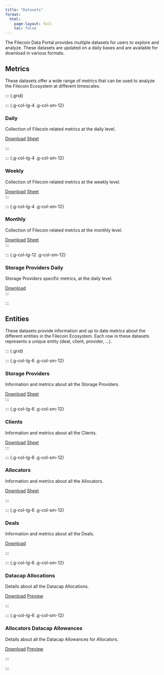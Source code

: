 ```yaml
---
title: "Datasets"
format:
  html:
    page-layout: full
    toc: false
---
```


The Filecoin Data Portal provides multiple datasets for users to explore and analyze. These datasets are updated on a daily bases and are available for download in various formats.

## Metrics

These datasets offer a wide range of metrics that can be used to analyze the Filecoin Ecosystem at different timescales.

::: {.grid}

::: {.g-col-lg-4 .g-col-sm-12}

<div class="card">
<div class="card-body">
<h3 class="card-title mt-2">Daily</h3>
<p class="card-text"> Collection of Filecoin related metrics at the daily level. </p>
<a href="https://data.filecoindataportal.xyz/filecoin_daily_metrics.parquet" target="_blank" class="btn btn-secondary">Download</a>
<a href="https://docs.google.com/spreadsheets/d/1uq9J_WTJO6kAvQlrqkqR8GHfQfh3SJ84OSj88Mff6vY/edit?usp=sharing" target="_blank" class="btn btn-secondary">Sheet</a>
</div>
</div>

:::

::: {.g-col-lg-4 .g-col-sm-12}
<div class="card card-body">
<h3 class="card-title mt-2">Weekly</h3>
<p class="card-text"> Collection of Filecoin related metrics at the weekly level. </p>
<a href="https://data.filecoindataportal.xyz/filecoin_weekly_metrics.parquet" target="_blank" class="btn btn-secondary">Download</a>
<a href="#" class="btn btn-secondary disabled">Sheet</a>
</div>
:::

::: {.g-col-lg-4 .g-col-sm-12}
<div class="card card-body">
<h3 class="card-title mt-2">Monthly</h3>
<p class="card-text"> Collection of Filecoin related metrics at the monthly level. </p>
<a href="https://data.filecoindataportal.xyz/filecoin_monthly_metrics.parquet" target="_blank" class="btn btn-secondary">Download</a>
<a href="#" class="btn btn-secondary disabled">Sheet</a>
</div>
:::

::: {.g-col-lg-12 .g-col-sm-12}
<div class="card card-body">
<h3 class="card-title mt-2">Storage Providers Daily</h3>
<p class="card-text"> Storage Providers specific metrics, at the daily level. </p>
<a href="https://data.filecoindataportal.xyz/filecoin_daily_storage_providers_metrics.parquet" target="_blank" class="btn btn-secondary">Download</a>
</div>
:::

:::

## Entities

These datasets provide information and up to date metrics about the different entities in the Filecoin Ecosystem. Each row in these datasets represents a unique entity (deal, client, provider, ...).

::: {.grid}

::: {.g-col-lg-6 .g-col-sm-12}
<div class="card card-body">
<h3 class="card-title mt-2">Storage Providers</h3>
<p class="card-text"> Information and metrics about all the Storage Providers. </p>
<a href="https://data.filecoindataportal.xyz/filecoin_storage_providers.parquet" target="_blank" class="btn btn-secondary">Download</a>
<a href="https://docs.google.com/spreadsheets/d/1hC5HwuiqQvQcVvV06n3SH0wKkZwbw20EufGYHSyENs0/edit?usp=sharing" target="_blank" class="btn btn-secondary">Sheet</a>
</div>
:::

::: {.g-col-lg-6 .g-col-sm-12}
<div class="card card-body">
<h3 class="card-title mt-2">Clients</h3>
<p class="card-text"> Information and metrics about all the Clients. </p>
<a href="https://data.filecoindataportal.xyz/filecoin_clients.parquet" target="_blank" class="btn btn-secondary">Download</a>
<a href="https://docs.google.com/spreadsheets/d/15xi39OheVJ-_WyI7sxwmvgMIVFkZN07NOYWLe5iKXnI/edit?usp=sharing" target="_blank" class="btn btn-secondary">Sheet</a>
</div>
:::

::: {.g-col-lg-6 .g-col-sm-12}

<div class="card">
<div class="card-body">
<h3 class="card-title mt-2">Allocators</h3>
<p class="card-text"> Information and metrics about all the Allocators. </p>
<a href="https://data.filecoindataportal.xyz/filecoin_allocators.parquet" target="_blank" class="btn btn-secondary">Download</a>
<a href="https://docs.google.com/spreadsheets/d/1uixeylC3pTeOkKh0L2fGsd7YKuyaA6Hse_fhWrm1BIA/edit?usp=sharing" target="_blank" class="btn btn-secondary">Sheet</a>
</div>
</div>

:::

::: {.g-col-lg-6 .g-col-sm-12}

<div class="card">
<div class="card-body">
<h3 class="card-title mt-2">Deals</h3>
<p class="card-text"> Information and metrics about all the Deals.</p>
<a href="https://data.filecoindataportal.xyz/filecoin_state_market_deals.parquet" target="_blank" class="btn btn-secondary">Download</a>
</div>
</div>

:::

::: {.g-col-lg-6 .g-col-sm-12}

<div class="card">
<div class="card-body">
<h3 class="card-title mt-2">Datacap Allocations</h3>
<p class="card-text"> Details about all the Datacap Allocations.</p>
<a href="https://data.filecoindataportal.xyz/filecoin_datacap_allocations.parquet" target="_blank" class="btn btn-secondary">Download</a>
<a href="https://manzt.github.io/quak/?source=https://data.filecoindataportal.xyz/filecoin_datacap_allocations.parquet" target="_blank" class="btn btn-secondary">Preview</a>
</div>
</div>

:::

::: {.g-col-lg-6 .g-col-sm-12}

<div class="card">
<div class="card-body">
<h3 class="card-title mt-2">Allocators Datacap Allowances</h3>
<p class="card-text"> Details about all the Datacap Allowances for Allocators.</p>
<a href="https://data.filecoindataportal.xyz/filecoin_allocators_datacap_allowances.parquet" target="_blank" class="btn btn-secondary">Download</a>
<a href="https://manzt.github.io/quak/?source=https://data.filecoindataportal.xyz/filecoin_allocators_datacap_allowances.parquet" target="_blank" class="btn btn-secondary">Preview</a>
</div>
</div>

:::

:::
